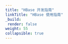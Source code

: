 ```yaml
---
title: "HBase 开发指南"
linkTitle: "HBase 使用指南"
_build:
 render: false 
weight: 55
collapsible: true
---
```

